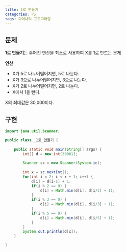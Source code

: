 ```yaml
---
title: 1로 만들기
categories: PS
tags: 다이나믹 프로그래밍
---
```




## 문제

**1로 만들기**는 주어진 연산을 최소로 사용하여 X를 1로 만드는 문제

**연산**

* X가 5로 나누어떨어지면, 5로 나눈다.
* X가 3으로 나누어떨어지면, 3으로 나눈다.
* X가 2로 나누어떨어지면, 2로 나눈다.
* X에서 1을 뺀다.

X의 최대값은 30,000이다.



## 구현

```java
import java.util.Scanner;

public class _1로_만들기 {
    
    public static void main(String[] args) {
        int[] d = new int[30001];
        
        Scanner sc = new Scanner(System.in);
        
        int x = sc.nextInt();
        for(int i = 2; i < x + 1; i++) {
            d[i] = d[i-1] + 1;
            if(i % 2 == 0) {
                d[i] = Math.min(d[i], d[i/2] + 1);
            }
            if(i % 3 == 0) {
                d[i] = Math.min(d[i], d[i/3] + 1);
            }
            if(i % 5 == 0) {
                d[i] = Math.min(d[i], d[i/5] + 1);
            }
        }
        System.out.println(d[x]);
    }

}
```

